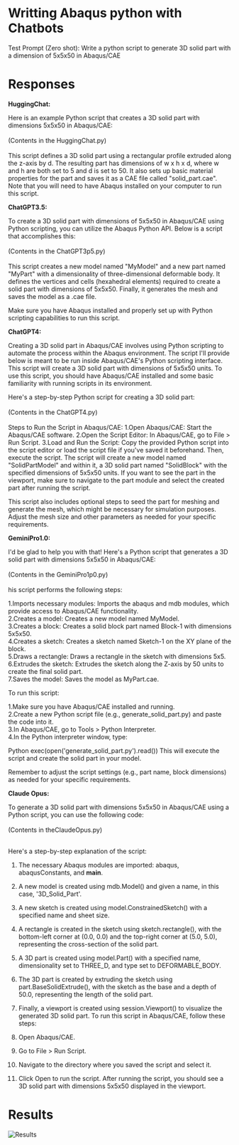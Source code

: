 # Writting Abaqus python with Chatbots

Test Prompt (Zero shot): Write a python script to generate 3D solid part with a dimension of 5x5x50 in Abaqus/CAE

# Responses
**HuggingChat:**

Here is an example Python script that creates a 3D solid part with dimensions 5x5x50 in Abaqus/CAE:
<br><br>(Contents in the HuggingChat.py)<br><br>
This script defines a 3D solid part using a rectangular profile extruded along the z-axis by d. The resulting part has dimensions of w x h x d, where w and h are both set to 5 and d is set to 50. It also sets up basic material properties for the part and saves it as a CAE file called "solid_part.cae". Note that you will need to have Abaqus installed on your computer to run this script.

**ChatGPT3.5:**

To create a 3D solid part with dimensions of 5x5x50 in Abaqus/CAE using Python scripting, you can utilize the Abaqus Python API. Below is a script that accomplishes this:
<br><br>(Contents in the ChatGPT3p5.py)<br><br>
This script creates a new model named "MyModel" and a new part named "MyPart" with a dimensionality of three-dimensional deformable body. It defines the vertices and cells (hexahedral elements) required to create a solid part with dimensions of 5x5x50. Finally, it generates the mesh and saves the model as a .cae file.

Make sure you have Abaqus installed and properly set up with Python scripting capabilities to run this script.

**ChatGPT4:**

Creating a 3D solid part in Abaqus/CAE involves using Python scripting to automate the process within the Abaqus environment. The script I'll provide below is meant to be run inside Abaqus/CAE's Python scripting interface. This script will create a 3D solid part with dimensions of 5x5x50 units. To use this script, you should have Abaqus/CAE installed and some basic familiarity with running scripts in its environment.

Here's a step-by-step Python script for creating a 3D solid part:
<br><br>(Contents in the ChatGPT4.py)<br><br>
Steps to Run the Script in Abaqus/CAE:
1.Open Abaqus/CAE: Start the Abaqus/CAE software.
2.Open the Script Editor: In Abaqus/CAE, go to File > Run Script.
3.Load and Run the Script: Copy the provided Python script into the script editor or load the script file if you've saved it beforehand. Then, execute the script.
The script will create a new model named "SolidPartModel" and within it, a 3D solid part named "SolidBlock" with the specified dimensions of 5x5x50 units. If you want to see the part in the viewport, make sure to navigate to the part module and select the created part after running the script.

This script also includes optional steps to seed the part for meshing and generate the mesh, which might be necessary for simulation purposes. Adjust the mesh size and other parameters as needed for your specific requirements.

**GeminiPro1.0:**

I'd be glad to help you with that! Here's a Python script that generates a 3D solid part with dimensions 5x5x50 in Abaqus/CAE:
<br><br>(Contents in the GeminiPro1p0.py)<br><br>
his script performs the following steps:

1.Imports necessary modules: Imports the abaqus and mdb modules, which provide access to Abaqus/CAE functionality.<br>
2.Creates a model: Creates a new model named MyModel.<br>
3.Creates a block: Creates a solid block part named Block-1 with dimensions 5x5x50.<br>
4.Creates a sketch: Creates a sketch named Sketch-1 on the XY plane of the block.<br>
5.Draws a rectangle: Draws a rectangle in the sketch with dimensions 5x5.<br>
6.Extrudes the sketch: Extrudes the sketch along the Z-axis by 50 units to create the final solid part.<br>
7.Saves the model: Saves the model as MyPart.cae.<br>

To run this script:

1.Make sure you have Abaqus/CAE installed and running.<br>
2.Create a new Python script file (e.g., generate_solid_part.py) and paste the code into it.<br>
3.In Abaqus/CAE, go to Tools > Python Interpreter.<br>
4.In the Python interpreter window, type:<br>

Python
exec(open('generate_solid_part.py').read())
This will execute the script and create the solid part in your model.

Remember to adjust the script settings (e.g., part name, block dimensions) as needed for your specific requirements.

**Claude Opus:**

To generate a 3D solid part with dimensions 5x5x50 in Abaqus/CAE using a Python script, you can use the following code:
<br><br>(Contents in theClaudeOpus.py)<br><br>

Here's a step-by-step explanation of the script:

1. The necessary Abaqus modules are imported: abaqus, abaqusConstants, and __main__.
2. A new model is created using mdb.Model() and given a name, in this case, '3D_Solid_Part'.
3. A new sketch is created using model.ConstrainedSketch() with a specified name and sheet size.
4. A rectangle is created in the sketch using sketch.rectangle(), with the bottom-left corner at (0.0, 0.0) and the top-right corner at (5.0, 5.0), representing the cross-section of the solid part.
5. A 3D part is created using model.Part() with a specified name, dimensionality set to THREE_D, and type set to DEFORMABLE_BODY.
6. The 3D part is created by extruding the sketch using part.BaseSolidExtrude(), with the sketch as the base and a depth of 50.0, representing the length of the solid part.
7. Finally, a viewport is created using session.Viewport() to visualize the generated 3D solid part.
To run this script in Abaqus/CAE, follow these steps:

1. Open Abaqus/CAE.
2. Go to File > Run Script.
3. Navigate to the directory where you saved the script and select it.
4. Click Open to run the script.
After running the script, you should see a 3D solid part with dimensions 5x5x50 displayed in the viewport.

# Results
![Results](https://github.com/YB-LIM/LLM_AbaqusPython/assets/105615106/ec03052b-24f7-40bd-a6b9-96abf8ea457f)

